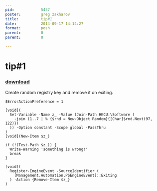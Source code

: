 ```yaml
---
pid:            5437
poster:         greg zakharov
title:          tip#1
date:           2014-09-17 14:14:27
format:         posh
parent:         0
parent:         0

---
```


# tip#1

### [download](5437.ps1)

Create random registry key and remove it on exiting.

```posh
$ErrorActionPreference = 1

[void](
  Set-Variable -Name z_ -Value (Join-Path HKCU:\Software (
    -join (1..7 | % {$rnd = New-Object Random}{[Char]$rnd.Next(97, 122)})
  )) -Option constant -Scope global -PassThru
)
[void](New-Item $z_)

if (!(Test-Path $z_)) {
  Write-Warning 'something is wrong!'
  break
}

[void](
  Register-EngineEvent -SourceIdentifier (
    [Management.Automation.PSEngineEvent]::Exiting
  ) -Action {Remove-Item $z_}
)
```
